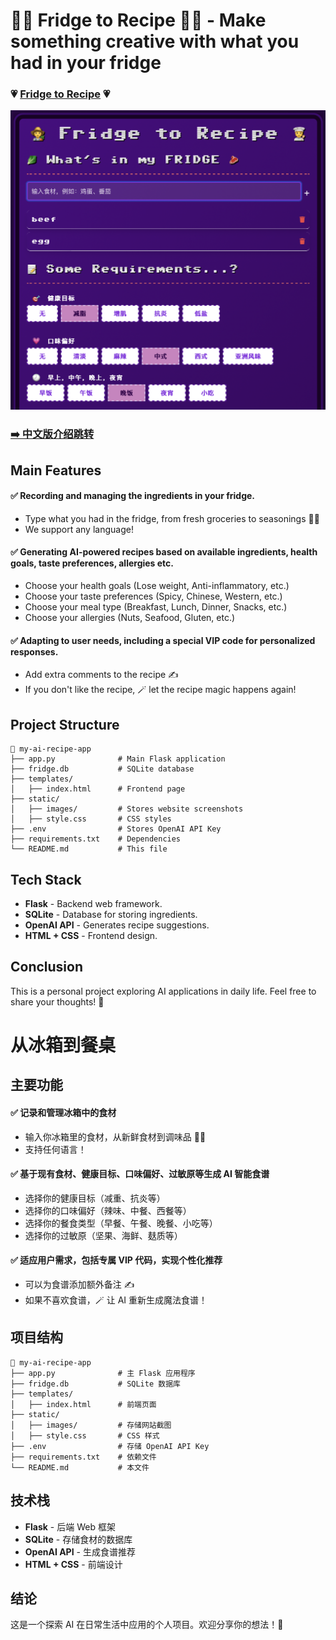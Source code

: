 # 🧑‍🌾 Fridge to Recipe 🧑‍🍳 - Make something creative with what you had in your fridge

### 💗 [Fridge to Recipe](https://fridge-to-recipe.onrender.com) 💗

![AI Recipe App Screenshot](static/images/webpage.png)

### [➡️ 中文版介绍跳转](#chinese)

## Main Features
#### ✅ Recording and managing the ingredients in your fridge. 
- Type what you had in the fridge, from fresh groceries to seasonings 🥬🧂
- We support any language!
#### ✅ Generating AI-powered recipes based on available ingredients, health goals, taste preferences, allergies etc.
- Choose your health goals (Lose weight, Anti-inflammatory, etc.) 
- Choose your taste preferences (Spicy, Chinese, Western, etc.)
- Choose your meal type (Breakfast, Lunch, Dinner, Snacks, etc.)
- Choose your allergies (Nuts, Seafood, Gluten, etc.)
#### ✅ Adapting to user needs, including a special VIP code for personalized responses.
- Add extra comments to the recipe ✍️
- If you don't like the recipe, 🪄 let the recipe magic happens again! 

## Project Structure
```
📁 my-ai-recipe-app
├── app.py              # Main Flask application
├── fridge.db           # SQLite database
├── templates/
│   ├── index.html      # Frontend page
├── static/
│   ├── images/         # Stores website screenshots
│   ├── style.css       # CSS styles
├── .env                # Stores OpenAI API Key
├── requirements.txt    # Dependencies
└── README.md           # This file
```

## Tech Stack
- **Flask** - Backend web framework.
- **SQLite** - Database for storing ingredients.
- **OpenAI API** - Generates recipe suggestions.
- **HTML + CSS** - Frontend design.

## Conclusion
This is a personal project exploring AI applications in daily life. Feel free to share your thoughts! 🚀


# 从冰箱到餐桌 <a id="chinese"></a>
## 主要功能  
#### ✅ 记录和管理冰箱中的食材  
- 输入你冰箱里的食材，从新鲜食材到调味品 🥬🧂  
- 支持任何语言！  

#### ✅ 基于现有食材、健康目标、口味偏好、过敏原等生成 AI 智能食谱  
- 选择你的健康目标（减重、抗炎等）  
- 选择你的口味偏好（辣味、中餐、西餐等）  
- 选择你的餐食类型（早餐、午餐、晚餐、小吃等）  
- 选择你的过敏原（坚果、海鲜、麸质等）  

#### ✅ 适应用户需求，包括专属 VIP 代码，实现个性化推荐  
- 可以为食谱添加额外备注 ✍️  
- 如果不喜欢食谱，🪄 让 AI 重新生成魔法食谱！  

## 项目结构  
```
📁 my-ai-recipe-app
├── app.py              # 主 Flask 应用程序
├── fridge.db           # SQLite 数据库
├── templates/
│   ├── index.html      # 前端页面
├── static/
│   ├── images/         # 存储网站截图
│   ├── style.css       # CSS 样式
├── .env                # 存储 OpenAI API Key
├── requirements.txt    # 依赖文件
└── README.md           # 本文件
```

## 技术栈  
- **Flask** - 后端 Web 框架  
- **SQLite** - 存储食材的数据库  
- **OpenAI API** - 生成食谱推荐  
- **HTML + CSS** - 前端设计  

## 结论  
这是一个探索 AI 在日常生活中应用的个人项目。欢迎分享你的想法！🚀



